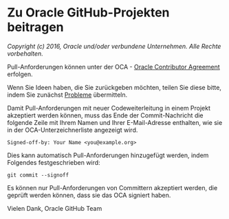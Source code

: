 # Zu Oracle GitHub-Projekten beitragen

_Copyright (c) 2016, Oracle und/oder verbundene Unternehmen. Alle Rechte vorbehalten._

Pull-Anforderungen können unter der OCA - [Oracle Contributor Agreement](https://www.oracle.com/technetwork/community/oca-486395.html) erfolgen.

Wenn Sie Ideen haben, die Sie zurückgeben möchten, teilen Sie diese bitte, indem Sie zunächst [Probleme](https://help.github.com/articles/creating-an-issue/) übermitteln.

Damit Pull-Anforderungen mit neuer Codeweiterleitung in einem Projekt akzeptiert werden können, muss das Ende der Commit-Nachricht die folgende Zeile mit Ihrem Namen und Ihrer E-Mail-Adresse enthalten, wie sie in der OCA-Unterzeichnerliste angezeigt wird.

    Signed-off-by: Your Name <you@example.org>
    

Dies kann automatisch Pull-Anforderungen hinzugefügt werden, indem Folgendes festgeschrieben wird:

    git commit --signoff
    

Es können nur Pull-Anforderungen von Committern akzeptiert werden, die geprüft werden können, dass sie das OCA signiert haben.

Vielen Dank, Oracle GitHub Team